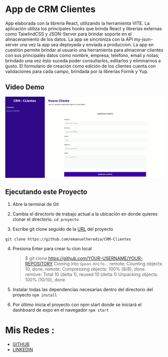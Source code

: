 # App de CRM Clientes

App elaborada con la librería React, utilizando la herramienta VITE. La aplicación utiliza los principales hooks que brinda React y librerías externas como TaiwlindCSS y JSON-Server para brindar soporte en el almacenamiento de los datos. La app se sincroniza con la API my-json-server una vez la app sea deployada y enviada a produccion.
La app en cuestión permite brindar al usuario una herramienta para almacenar clientes con sus principales datos como nombre, empresa, telefono, email y notas; brindado una vez ésto suceda poder consultarlos, editarlos y eliminarnos a gusto. El formulario de creación como edición de los clientes cuenta con validaciones para cada campo, brindada por la librerías Fornik y Yup.

## Video Demo

![Demonstration web](src/assets/CRM-clientes.gif)

## Ejecutando este Proyecto

1. Abre la terminal de Git
2. Cambia el directorio de trabajo actual a la ubicación en donde quieres clonar el directorio.
   `cd proyecto`

3. Escribe git clone seguido de la [URL](https://github.com/emanuelheredia/CRM-Clientes) del proyecto

`git clone https://github.com/emanuelheredia/CRM-Clientes `

4. Presiona Enter para crear tu clon local

    > $ git clone https://github.com/YOUR-USERNAME/YOUR-REPOSITORY
    > Cloning into `Spoon-Knife`...
    > remote: Counting objects: 10, done.
    > remote: Compressing objects: 100% (8/8), done.
    > remove: Total 10 (delta 1), reused 10 (delta 1)
    > Unpacking objects: 100% (10/10), done.

5. Instalar todas las dependencias necesarias dentro del directorio del proyecto
   `npm install`

6. Por último inicia el proyecto con npm start donde se iniciará el dashboard de expo en el navegador
   `npm start`

# Mis Redes :

-   [GITHUB](https://github.com/emanuelheredia)
-   [LINKEDIN](https://www.linkedin.com/in/emanuel-heredia-41749421a/)
